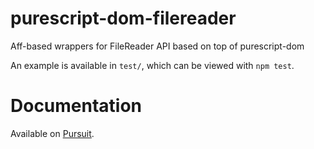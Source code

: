 # purescript-dom-filereader
Aff-based wrappers for FileReader API based on top of purescript-dom

An example is available in `test/`, which can be viewed with `npm test`.

# Documentation

Available on [Pursuit](https://pursuit.purescript.org/packages/purescript-dom-filereader/).
